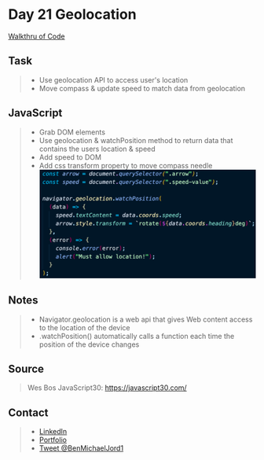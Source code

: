# Day 21 Geolocation

[Walkthru of Code](https://youtu.be/jh-2OoOem6c)

## Task

> - Use geolocation API to access user's location
> - Move compass & update speed to match data from geolocation

## JavaScript

> - Grab DOM elements
> - Use geolocation & watchPosition method to return data that contains the users location & speed
> - Add speed to DOM
> - Add css transform property to move compass needle
>   ![geolocation javascript](geolocation.png)

## Notes

> - Navigator.geolocation is a web api that gives Web content access to the location of the device
> - .watchPosition() automatically calls a function each time the position of the device changes

## Source

> Wes Bos JavaScript30: https://javascript30.com/

## Contact

> - [LinkedIn](https://www.linkedin.com/in/benjamin-alt-higginbotham/)
> - [Portfolio](https://my-portfolio.benjamin-higginbotham.vercel.app/)
> - [Tweet @BenMichaelJord1](https://twitter.com/BenMichaelJord1)
